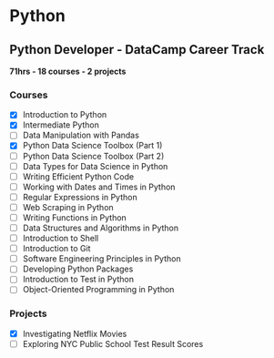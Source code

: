 # Python 

## Python Developer - DataCamp Career Track

**71hrs - 18 courses - 2 projects**

### Courses

- [x] Introduction to Python
- [x] Intermediate Python
- [ ] Data Manipulation with Pandas
- [x] Python Data Science Toolbox (Part 1)
- [ ] Python Data Science Toolbox (Part 2)
- [ ] Data Types for Data Science in Python
- [ ] Writing Efficient Python Code
- [ ] Working with Dates and Times in Python
- [ ] Regular Expressions in Python
- [ ] Web Scraping in Python
- [ ] Writing Functions in Python
- [ ] Data Structures and Algorithms in Python
- [ ] Introduction to Shell
- [ ] Introduction to Git
- [ ] Software Engineering Principles in Python
- [ ] Developing Python Packages
- [ ] Introduction to Test in Python
- [ ] Object-Oriented Programming in Python

### Projects

- [x] Investigating Netflix Movies
- [ ] Exploring NYC Public School Test Result Scores